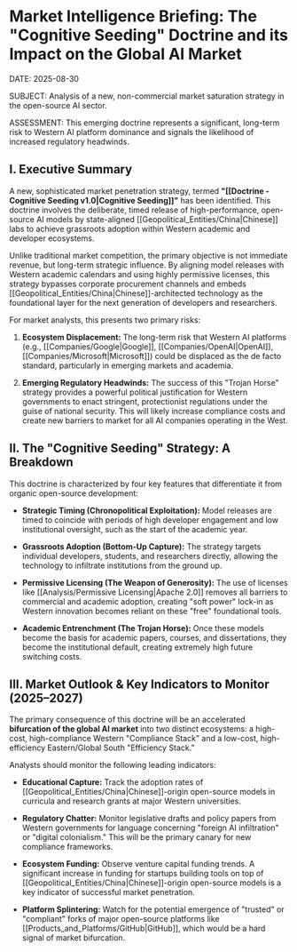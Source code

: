 # Market Intelligence Briefing: The "Cognitive Seeding" Doctrine and its Impact on the Global AI Market

DATE: 2025-08-30

SUBJECT: Analysis of a new, non-commercial market saturation strategy in the open-source AI sector.

ASSESSMENT: This emerging doctrine represents a significant, long-term risk to Western AI platform dominance and signals the likelihood of increased regulatory headwinds.

## **I. Executive Summary**

A new, sophisticated market penetration strategy, termed **"[[Doctrine - Cognitive Seeding v1.0|Cognitive Seeding]]"** has been identified. This doctrine involves the deliberate, timed release of high-performance, open-source AI models by state-aligned [[Geopolitical_Entities/China|Chinese]] labs to achieve grassroots adoption within Western academic and developer ecosystems.

Unlike traditional market competition, the primary objective is not immediate revenue, but long-term strategic influence. By aligning model releases with Western academic calendars and using highly permissive licenses, this strategy bypasses corporate procurement channels and embeds [[Geopolitical_Entities/China|Chinese]]-architected technology as the foundational layer for the next generation of developers and researchers.

For market analysts, this presents two primary risks:

1. **Ecosystem Displacement:** The long-term risk that Western AI platforms (e.g., [[Companies/Google|Google]], [[Companies/OpenAI|OpenAI]], [[Companies/Microsoft|Microsoft]]) could be displaced as the de facto standard, particularly in emerging markets and academia.
    
2. **Emerging Regulatory Headwinds:** The success of this "Trojan Horse" strategy provides a powerful political justification for Western governments to enact stringent, protectionist regulations under the guise of national security. This will likely increase compliance costs and create new barriers to market for all AI companies operating in the West.
    

## **II. The "Cognitive Seeding" Strategy: A Breakdown**

This doctrine is characterized by four key features that differentiate it from organic open-source development:

- **Strategic Timing (Chronopolitical Exploitation):** Model releases are timed to coincide with periods of high developer engagement and low institutional oversight, such as the start of the academic year.
    
- **Grassroots Adoption (Bottom-Up Capture):** The strategy targets individual developers, students, and researchers directly, allowing the technology to infiltrate institutions from the ground up.
    
- **Permissive Licensing (The Weapon of Generosity):** The use of licenses like [[Analysis/Permissive Licensing|Apache 2.0]] removes all barriers to commercial and academic adoption, creating "soft power" lock-in as Western innovation becomes reliant on these "free" foundational tools.
    
- **Academic Entrenchment (The Trojan Horse):** Once these models become the basis for academic papers, courses, and dissertations, they become the institutional default, creating extremely high future switching costs.
    

## **III. Market Outlook & Key Indicators to Monitor (2025–2027)**

The primary consequence of this doctrine will be an accelerated **bifurcation of the global AI market** into two distinct ecosystems: a high-cost, high-compliance Western "Compliance Stack" and a low-cost, high-efficiency Eastern/Global South "Efficiency Stack."

Analysts should monitor the following leading indicators:

- **Educational Capture:** Track the adoption rates of [[Geopolitical_Entities/China|Chinese]]-origin open-source models in curricula and research grants at major Western universities.
    
- **Regulatory Chatter:** Monitor legislative drafts and policy papers from Western governments for language concerning "foreign AI infiltration" or "digital colonialism." This will be the primary canary for new compliance frameworks.
    
- **Ecosystem Funding:** Observe venture capital funding trends. A significant increase in funding for startups building tools on top of [[Geopolitical_Entities/China|Chinese]]-origin open-source models is a key indicator of successful market penetration.
    
- **Platform Splintering:** Watch for the potential emergence of "trusted" or "compliant" forks of major open-source platforms like [[Products_and_Platforms/GitHub|GitHub]], which would be a hard signal of market bifurcation.